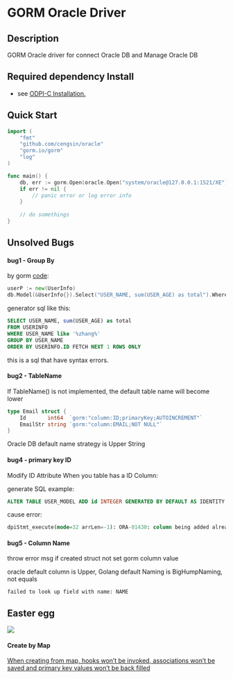 # GORM Oracle Driver

## Description

GORM Oracle driver for connect Oracle DB and Manage Oracle DB

## Required dependency Install

- see [ODPI-C Installation.](https://oracle.github.io/odpi/doc/installation.html)

## Quick Start

```go
import (
	"fmt"
	"github.com/cengsin/oracle"
	"gorm.io/gorm"
	"log"
)

func main() {
    db, err := gorm.Open(oracle.Open("system/oracle@127.0.0.1:1521/XE"), &gorm.Config{})
    if err != nil {
        // panic error or log error info
    } 
    
    // do somethings
}
```

## Unsolved Bugs

#### bug1 - Group By

by gorm [code](https://gorm.io/zh_CN/docs/query.html#Group-amp-Having): 

```go
userP := new(UserInfo)
db.Model(&UserInfo{}).Select("USER_NAME, sum(USER_AGE) as total").Where("USER_NAME like ?", "%zhang%").Group("USER_NAME").First(userP)
```

generator sql like this:

```sql
SELECT USER_NAME, sum(USER_AGE) as total
FROM USERINFO
WHERE USER_NAME like '%zhang%'
GROUP BY USER_NAME
ORDER BY USERINFO.ID FETCH NEXT 1 ROWS ONLY
```

this is a sql that have syntax errors. 

#### bug2 - TableName


If TableName() is not implemented, the default table name will become lower

```go
type Email struct {
	Id       int64  `gorm:"column:ID;primaryKey;AUTOINCREMENT"`
	EmailStr string `gorm:"column:EMAIL;NOT NULL"`
}
```

Oracle DB default name strategy is Upper String

#### bug4 - primary key ID

Modify ID Attribute When you table has a ID Column:

generate SQL example:

```sql
ALTER TABLE USER_MODEL ADD id INTEGER GENERATED BY DEFAULT AS IDENTITY
```

cause error:

```sql
dpiStmt_execute(mode=32 arrLen=-1): ORA-01430: column being added already exists in table
```

#### bug5 - Column Name 

throw error msg if created struct not set gorm column value  

oracle default column is Upper, Golang default Naming is BigHumpNaming, not equals

```log
failed to look up field with name: NAME
```

## Easter egg 

![](https://img.shields.io/badge/-Easter%20egg-orange)

#### Create by Map

[When creating from map, hooks won’t be invoked, associations won’t be saved and primary key values won’t be back filled](https://gorm.io/zh_CN/docs/create.html#Create-From-Map)


